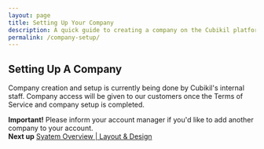 ```yaml
---
layout: page
title: Setting Up Your Company
description: A quick guide to creating a company on the Cubikil platform
permalink: /company-setup/
---
```


<h2 class="mb-3 fs-2">Setting Up A Company</h2>

<p class="lead mb-4">Company creation and setup is currently being done by Cubikil's internal staff. Company access will be given to our customers once the Terms of Service and company setup is completed. </p>

<div class="alert bg-grad-2 text-white mb-5" role="alert">
<i class="fa-solid fa-circle-exclamation"></i>
  <b class="mx-2">Important!</b>
Please inform your account manager if you'd like to add another company to your account. 
</div>

<div class="bg-light rounded-3 p-3 d-flex flex-row justify-content-between">
<b>Next up</b>
<span>
<a href="{{ "/dashboard-overview/" | relative_url }}" class="text-decoration-none fw-bold">Syatem Overview | Layout & Design</a>
</span>
</div>
